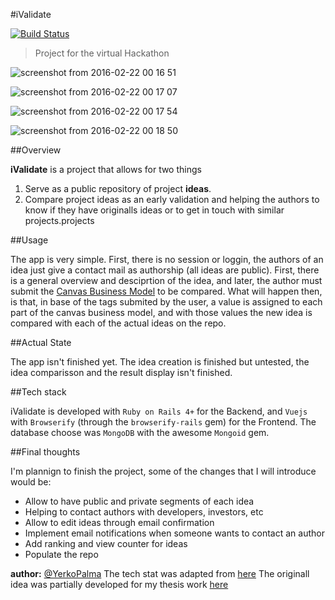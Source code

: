 #iValidate

[![Build Status](https://travis-ci.org/YerkoPalma/iValidate.svg?branch=master)](https://travis-ci.org/YerkoPalma/iValidate)

> Project for the virtual Hackathon

![screenshot from 2016-02-22 00 16 51](https://cloud.githubusercontent.com/assets/5105812/13208704/5f22f96a-d8fa-11e5-94ec-655eb1810360.png)

![screenshot from 2016-02-22 00 17 07](https://cloud.githubusercontent.com/assets/5105812/13208716/6a2a39a4-d8fa-11e5-957e-dcf9af3a132f.png)

![screenshot from 2016-02-22 00 17 54](https://cloud.githubusercontent.com/assets/5105812/13208717/704b51ba-d8fa-11e5-897e-6c9997547630.png)

![screenshot from 2016-02-22 00 18 50](https://cloud.githubusercontent.com/assets/5105812/13208718/752448b8-d8fa-11e5-9f83-cc7eb3267c61.png)

##Overview

**iValidate** is a project that allows for two things

1. Serve as a public repository of project **ideas**.
2. Compare project ideas as an early validation and helping the authors to know if they have originalls ideas or to get in touch with similar projects.projects

##Usage

The app is very simple. First, there is no session or loggin, the authors of an idea just give a contact mail as authorship (all ideas are public).
 First, there is a general overview and desciprtion of the idea, and later, the author must submit the [Canvas Business Model](https://en.wikipedia.org/wiki/Business_Model_Canvas) to be compared.
 What will happen then, is that, in base of the tags submited by the user, a value is assigned to each part of the canvas business model, and with those values the new idea is compared with each of the actual ideas on the repo.
 
##Actual State

The app isn't finished yet. The idea creation is finished but untested, the idea comparisson and the result display isn't finished.

##Tech stack

iValidate is developed with `Ruby on Rails 4+` for the Backend, and `Vuejs` with `Browserify` (through the `browserify-rails` gem) for the Frontend.
 The database choose was `MongoDB` with the awesome `Mongoid` gem. 

##Final thoughts

I'm plannign to finish the project, some of the changes that I will introduce would be:

* Allow to have public and private segments of each idea 
* Helping to contact authors with developers, investors, etc
* Allow to edit ideas through email confirmation
* Implement email notifications when someone wants to contact an author
* Add ranking and view counter for ideas
* Populate the repo


**author:** [@YerkoPalma](https://github.com/YerkoPalma)
The tech stat was adapted from [here](https://github.com/YerkoPalma/vuejs-rails)
The originall idea was partially developed for my thesis work [here](https://github.com/YerkoPalma/observatorio_web)
